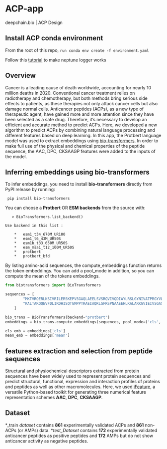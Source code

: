 # ACP-app
deepchain.bio | ACP Design 

## Install ACP conda environment 

From the root of this repo, ```run conda env create -f environment.yaml```

Follow this [tutorial](https://docs.neptune.ai/integrations-and-supported-tools/model-training/tensorflow-keras#step-5-monitor-your-tensorflow-keras-training-in-neptune) to make neptune logger works

## Overview 

Cancer is a leading cause of death worldwide, accounting for nearly 10 million deaths in 2020. Conventional cancer treatment relies on radiotherapy and chemotherapy, but both methods bring serious side effects to patients, as these therapies not only attack cancer cells but also damage normal cells. Anticancer peptides (ACPs), as  a new type of therapeutic agent, have gained more and more attention since they have been selected as a safe drug.  Therefore, it’s necessary to develop an efficient and accurate method to predict ACPs. Here, we developed a new algorithm to predict ACPs by combining natural language processing  and different features based on deep learning.  In this app, the Protbert language model was used to extract embeddings using [bio-transformers](https://pypi.org/project/bio-transformers/). In order to make full use of the physical and chemical properties of the peptide sequence, the AAC, DPC, CKSAAGP  features were added to the inputs of the model.

## Inferring embeddings using bio-transformers

To infer embeddings, you need to install __bio-transformers__ directly from PyPI release by running:

``` pip install bio-transformers```

You can choose a __Protbert__ OR __ESM backends__ from the source with:

```> from biotransformers import BioTransformers
   > BioTransformers.list_backend()
```
```>>
Use backend in this list :

    *   esm1_t34_670M_UR100
    *   esm1_t6_43M_UR50S
    *   esm1b_t33_650M_UR50S
    *   esm_msa1_t12_100M_UR50S
    *   protbert
    *   protbert_bfd
```
By listing amino-acid sequences, the compute_embeddings function returns the <CLS> token embeddings. You can add a pool_mode in addition, so you can compute the mean of the tokens embeddings.


```python
from biotransformers import BioTransformers

sequences = [
        "MKTVRQERLKSIVRILERSKEPVSGAQLAEELSVSRQVIVQDIAYLRSLGYNIVATPRGYVLAGG",
        "KALTARQQEVFDLIRDHISQTGMPPTRAEIAQRLGFRSPNAAEEHLKALARKGVIEIVSGASRGIRLLQEE",
    ]

bio_trans = BioTransformers(backend="protbert")
embeddings = bio_trans.compute_embeddings(sequences, pool_mode=('cls','mean'),batch_size=2)

cls_emb = embeddings['cls']
mean_emb = embeddings['mean']
```

## features extraction and selection from peptide sequences

Structural and physiochemical descriptors extracted from protein sequences have been widely used to represent protein sequences and predict structural, functional, expression and interaction profiles of proteins and peptides as well as other macromolecules. Here, we used [iFeature](https://github.com/Superzchen/iFeature), a versatile Python-based toolkit for generating three numerical feature representation schemes __AAC__, __DPC__, __CKSAAGP__. 

## Dataset

*_train _dataset_ contains __861__ experimentally validated ACPs and __861__ non-ACPs (or AMPs) data.
*_test_Dataset_ contains __172__ experimentally validated anticancer peptides as positive peptides and __172__ AMPs but do not show anticancer activity as negative peptides.








